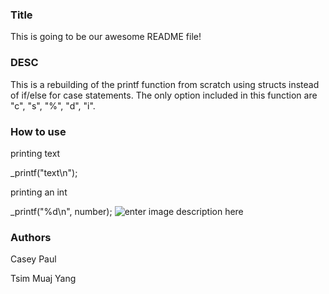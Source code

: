 ### Title
This is going to be our awesome README file!
### DESC
This is a rebuilding of the printf function from scratch using structs instead of if/else for case statements. The only option included in this function are "c", "s", "%", "d", "i".
### How to use
printing text

_printf("text\n");

printing an int

_printf("%d\n", number);
![enter image description here](https://imgur.com/RJ2q6oQ.png) 
### Authors
Casey Paul

Tsim Muaj Yang
